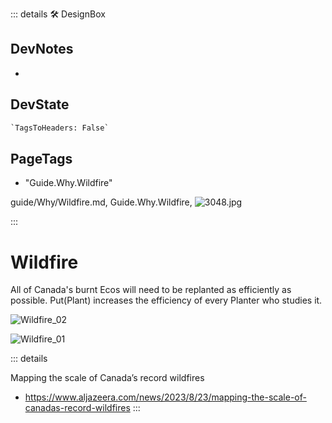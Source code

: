 ::: details 🛠 <dev>DesignBox</dev>

## DevNotes

-

## DevState

```py
`TagsToHeaders: False`
```

<h2>PageTags</h2>

- "Guide.Why.Wildfire"

guide/Why/Wildfire.md, <dev>Guide.Why.Wildfire</dev>, ![3048.jpg](/PaperPhoto/3048.jpg)

:::

# Wildfire

All of Canada's burnt Ecos will need to be replanted as efficiently as possible. Put(Plant) increases the efficiency of every Planter who studies it.

![Wildfire_02](/Wildfire_02.png)

![Wildfire_01](/Wildfire_01.png)

::: details

Mapping the scale of Canada’s record wildfires

- <https://www.aljazeera.com/news/2023/8/23/mapping-the-scale-of-canadas-record-wildfires>
:::
